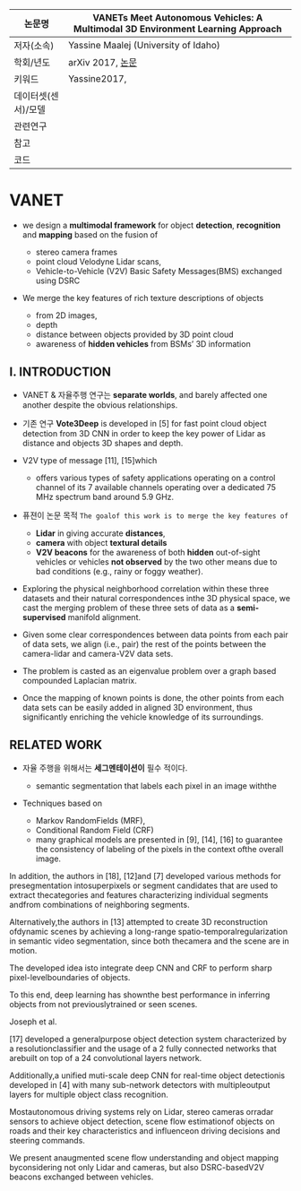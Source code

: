 
| 논문명 |VANETs Meet Autonomous Vehicles: A Multimodal 3D Environment Learning Approach |
| --- | --- |
| 저자\(소속\) | Yassine Maalej \(University of Idaho\) |
| 학회/년도 | arXiv 2017, [논문](https://arxiv.org/abs/1705.08624v1) |
| 키워드 | Yassine2017,  |
| 데이터셋(센서)/모델 | |
| 관련연구||
| 참고 | |
| 코드 | |

# VANET 

- we design a **multimodal framework** for object **detection**, **recognition** and **mapping** based on the fusion
of 
	- stereo camera frames
	- point cloud Velodyne Lidar scans,
	- Vehicle-to-Vehicle (V2V) Basic Safety Messages(BMS) exchanged using DSRC

- We merge the key features of rich texture descriptions of objects 
	- from 2D images, 
	- depth 
	- distance between objects provided by 3D point cloud 
	- awareness of **hidden vehicles** from BSMs’ 3D information


## I. INTRODUCTION

-  VANET & 자율주행 연구는 **separate worlds**, and barely affected one another despite the obvious relationships.

- 기존 연구 **Vote3Deep** is developed in [5] for fast point cloud object detection from 3D CNN in order to keep the key power of Lidar as distance and objects 3D shapes and depth. 

-  V2V type of message [11], [15]which 
	- offers various types of safety applications operating on a control channel of its 7 available channels operating over a dedicated 75 MHz spectrum band around 5.9 GHz. 

- 퓨젼이 논문 목적 `The goalof this work is to merge the key features of`
	-  **Lidar** in giving accurate **distances**, 
	-  **camera** with object **textural details**
	-  **V2V beacons** for the awareness of both **hidden** out-of-sight vehicles or vehicles **not observed** by the two other means due to bad conditions (e.g., rainy or foggy weather). 

- Exploring the physical neighborhood correlation within these three datasets and their natural correspondences inthe 3D physical space, we cast the merging problem of these three sets of data as a **semi-supervised** manifold alignment.

- Given some clear correspondences between data points from each pair of data sets, we align (i.e., pair) the rest of the points between the camera-lidar and camera-V2V data sets.

- The problem is casted as an eigenvalue problem over a graph based compounded Laplacian matrix. 

- Once the mapping of known points is done, the other points from each data sets can be easily added in aligned 3D environment, thus significantly enriching the vehicle knowledge of its surroundings. 

## RELATED WORK

- 자율 주행을 위해서는 **세그멘테이션이** 필수 적이다. 
	- semantic segmentation that labels each pixel in an image withthe 

- Techniques based on 
	- Markov RandomFields (MRF), 
	- Conditional Random Field (CRF) 
	- many graphical models are presented in [9], [14], [16] to guarantee the consistency of labeling of the pixels in the context ofthe overall image. 

In addition, the authors in [18], [12]and [7] developed various methods for presegmentation intosuperpixels or segment candidates that are used to extract thecategories and features characterizing individual segments andfrom combinations of neighboring segments. 

Alternatively,the authors in [13] attempted to create 3D reconstruction ofdynamic scenes by achieving a long-range spatio-temporalregularization in semantic video segmentation, since both thecamera and the scene are in motion. 

The developed idea isto integrate deep CNN and CRF to perform sharp pixel-levelboundaries of objects. 

To this end, deep learning has shownthe best performance in inferring objects from not previouslytrained or seen scenes. 

Joseph et al. 

[17] developed a generalpurpose object detection system characterized by a resolutionclassifier and the usage of a 2 fully connected networks that arebuilt on top of a 24 convolutional layers network. 

Additionally,a unified muti-scale deep CNN for real-time object detectionis developed in [4] with many sub-network detectors with multipleoutput layers for multiple object class recognition. 

Mostautonomous driving systems rely on Lidar, stereo cameras orradar sensors to achieve object detection, scene flow estimationof objects on roads and their key characteristics and influenceon driving decisions and steering commands. 

We present anaugmented scene flow understanding and object mapping byconsidering not only Lidar and cameras, but also DSRC-basedV2V beacons exchanged between vehicles.
<!--stackedit_data:
eyJoaXN0b3J5IjpbMjc1NDk2MzddfQ==
-->